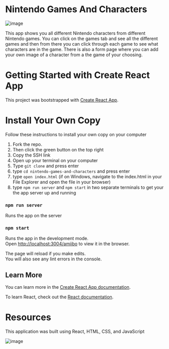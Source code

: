 # Nintendo Games And Characters

![image](/images/app-image.png)

This app shows you all different Nintendo characters from different Nintendo games. You can click on the games tab and see all the different games and then from there you can click through each game to see what characters are in the game. There is also a form page where you can add your own image of a character from a the game of your choosing.

# Getting Started with Create React App

This project was bootstrapped with [Create React App](https://github.com/facebook/create-react-app).

# Install Your Own Copy
Follow these instructions to install your own copy on your computer

1. Fork the repo.
2. Then click the green button on the top right
3. Copy the SSH link
4. Open up your terminal on your computer
5. Type `git clone` and press enter
6. type `cd nintendo-games-and-characters` and press enter
7. type `open index.html` (if on Windows, navigate to the index.html in your File Explorer and open the file in your browser)
8. type `npm run server` and `npm start` in two separate terminals to get your the app server up and running

### `npm run server`
Runs the app on the server

### `npm start`

Runs the app in the development mode.\
Open [http://localhost:3004/amiibo](http://localhost:3004/amiibo) to view it in the browser.

The page will reload if you make edits.\
You will also see any lint errors in the console.

## Learn More

You can learn more in the [Create React App documentation](https://facebook.github.io/create-react-app/docs/getting-started).

To learn React, check out the [React documentation](https://reactjs.org/).



# Resources
This application was built using React, HTML, CSS, and JavaScript

![image](/images/app-image-two.png)
